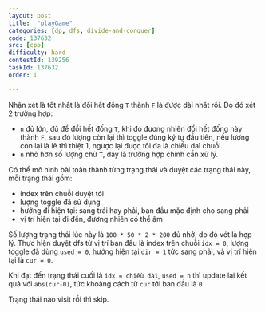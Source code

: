 ```yaml
---
layout: post
title:  "playGame"
categories: [dp, dfs, divide-and-conquer]
code: 137632
src: [cpp]
difficulty: hard
contestId: 139256
taskId: 137632
order: I

---
```


Nhận xét là tốt nhất là đổi hết đống `T` thành `F` là được dài nhất rồi. Do đó xét 2 trường hợp:

+ `n` đủ lớn, đủ để đổi hết đống `T`, khi đó đương nhiên đổi hết đống này thành `F`, sau đó lượng còn lại thì toggle đúng ký tự đầu tiên, nếu lượng còn lại là lẻ thì thiệt 1, ngược lại được tối đa là chiều daì chuỗi.
+ `n` nhỏ hơn số lượng chữ `T`, đây là trường hợp chính cần xử lý.

Có thể mô hình bài toàn thành từng trạng thái và duyệt các trạng thái này, mỗi trạng thái gồm:

+ index trên chuỗi duyệt tới
+ lượng toggle đã sử dụng
+ hướng đi hiện tại: sang trái hay phải, ban đầu mặc định cho sang phải
+ vị trí hiện tại đi đến, đương nhiên có thể âm

Số lượng trạng thái lúc này là `100 * 50 * 2 * 200` đủ nhở, do đó vét là hợp lý. Thực hiện duyệt dfs từ vị trí ban đầu là index trên chuỗi `idx = 0`, lượng toggle đã dùng `used = 0`, hướng hiện tại 	`dir = 1` tức sang phải, và vị trí hiện tại là `cur = 0`.

Khi đạt đến trạng thái cuối là `idx = chiều dài`, `used = n` thì update lại kết quả với `abs(cur-0)`, tức khoảng cách từ `cur` tới ban đầu là `0`

Trạng thái nào visit rồi thì skip.
